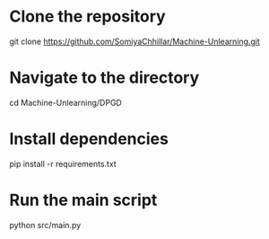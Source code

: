 # Clone the repository
git clone https://github.com/SomiyaChhillar/Machine-Unlearning.git

# Navigate to the directory
cd Machine-Unlearning/DPGD

# Install dependencies
pip install -r requirements.txt

# Run the main script
python src/main.py